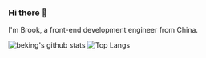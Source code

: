 ### Hi there 👋

<!--
**Beking0912/Beking0912** is a ✨ _special_ ✨ repository because its `README.md` (this file) appears on your GitHub profile.

Here are some ideas to get you started:

- 🔭 I’m currently working on Modao
- 🌱 I’m currently learning ...
- 👯 I’m looking to collaborate on ...
- 🤔 I’m looking for help with ...
- 💬 Ask me about ...
- 📫 How to reach me: ...
- 😄 Pronouns: ...
- ⚡ Fun fact: ...
-->
I'm Brook, a front-end development engineer from China.

![beking's github stats](https://github-readme-stats.vercel.app/api?username=Beking0912&show_icons=true)
![Top Langs](https://github-readme-stats.vercel.app/api/top-langs/?username=Beking0912&layout=compact&count_private=true)

